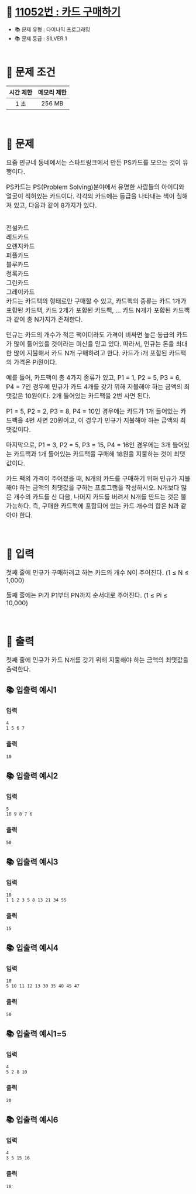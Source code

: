 # 📌 [11052번 : 카드 구매하기](https://www.acmicpc.net/problem/11052)

- 📚 문제 유형 : 다이나믹 프로그래밍
- 📚 문제 등급 : SILVER 1
  <br/><br/>

# 📌 문제 조건

|시간 제한|메모리 제한|
|:------:|:---:|
|1 초|256 MB|

<br/>

# 📌 문제
<div style="font-size: 17px">
요즘 민규네 동네에서는 스타트링크에서 만든 PS카드를 모으는 것이 유행이다.

PS카드는 PS(Problem Solving)분야에서 유명한 사람들의 아이디와 얼굴이 적혀있는 카드이다. 각각의 카드에는 등급을 나타내는 색이 칠해져 있고, 다음과 같이 8가지가 있다.

<br/>전설카드<br/>
레드카드<br/>
오렌지카드<br/>
퍼플카드<br/>
블루카드<br/>
청록카드<br/>
그린카드<br/>
그레이카드<br/>
카드는 카드팩의 형태로만 구매할 수 있고, 카드팩의 종류는 카드 1개가 포함된 카드팩, 카드 2개가 포함된 카드팩, ... 카드 N개가 포함된 카드팩과 같이 총 N가지가 존재한다.

민규는 카드의 개수가 적은 팩이더라도 가격이 비싸면 높은 등급의 카드가 많이 들어있을 것이라는 미신을 믿고 있다. 따라서, 민규는 돈을 최대한 많이 지불해서 카드 N개 구매하려고 한다. 카드가 i개 포함된 카드팩의 가격은 Pi원이다.

예를 들어, 카드팩이 총 4가지 종류가 있고, P1 = 1, P2 = 5, P3 = 6, P4 = 7인 경우에 민규가 카드 4개를 갖기 위해 지불해야 하는 금액의 최댓값은 10원이다. 2개 들어있는 카드팩을 2번 사면 된다.

P1 = 5, P2 = 2, P3 = 8, P4 = 10인 경우에는 카드가 1개 들어있는 카드팩을 4번 사면 20원이고, 이 경우가 민규가 지불해야 하는 금액의 최댓값이다.

마지막으로, P1 = 3, P2 = 5, P3 = 15, P4 = 16인 경우에는 3개 들어있는 카드팩과 1개 들어있는 카드팩을 구매해 18원을 지불하는 것이 최댓값이다.

카드 팩의 가격이 주어졌을 때, N개의 카드를 구매하기 위해 민규가 지불해야 하는 금액의 최댓값을 구하는 프로그램을 작성하시오. N개보다 많은 개수의 카드를 산 다음, 나머지 카드를 버려서 N개를 만드는 것은 불가능하다. 즉, 구매한 카드팩에 포함되어 있는 카드 개수의 합은 N과 같아야 한다.
</div>
<br/>

# 📌 입력

<div style="font-size: 17px">
첫째 줄에 민규가 구매하려고 하는 카드의 개수 N이 주어진다. (1 ≤ N ≤ 1,000)

둘째 줄에는 Pi가 P1부터 PN까지 순서대로 주어진다. (1 ≤ Pi ≤ 10,000)
</div>
<br/>

# 📌 출력
<div style="font-size: 17px">
첫째 줄에 민규가 카드 N개를 갖기 위해 지불해야 하는 금액의 최댓값을 출력한다.
</div>

## 📚 입출력 예시1
### 입력
    4
    1 5 6 7
### 출력
    10
## 📚 입출력 예시2
### 입력
    5
    10 9 8 7 6
### 출력
    50
## 📚 입출력 예시3
### 입력
    10
    1 1 2 3 5 8 13 21 34 55
### 출력
    15
## 📚 입출력 예시4
### 입력
    10
    5 10 11 12 13 30 35 40 45 47
### 출력
    50
## 📚 입출력 예시1=5
### 입력
    4
    5 2 8 10
### 출력
    20
## 📚 입출력 예시6
### 입력
    4
    3 5 15 16
### 출력
    18

